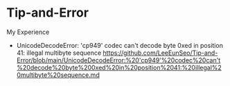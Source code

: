 # Tip-and-Error
My Experience
- UnicodeDecodeError: 'cp949' codec can't decode byte 0xed in position 41: illegal multibyte sequence
  https://github.com/LeeEunSeo/Tip-and-Error/blob/main/UnicodeDecodeError:%20'cp949'%20codec%20can't%20decode%20byte%200xed%20in%20position%2041:%20illegal%20multibyte%20sequence.md

